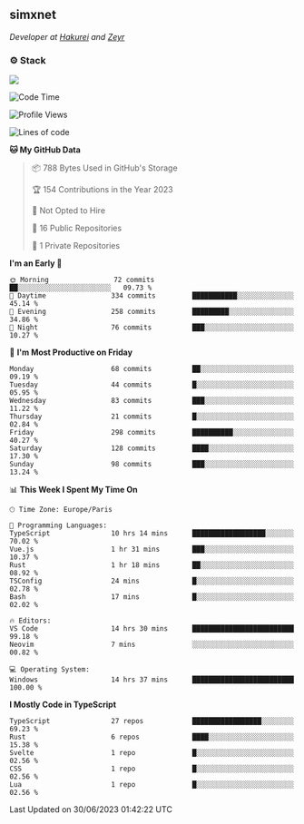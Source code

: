 <h2>simxnet</h2>
<p><em>Developer at <a href="https://github.com/hakureiapp">Hakurei</a> and <a href="https://github.com/zeyrbot">Zeyr</a></em></p>

### ⚙️ Stack
![](https://skillicons.dev/icons?i=git,docker,js,ts,cloudflare,css,deno,express,cpp,rust,arduino,graphql,html,nestjs,react,apollo,bash,lua,nextjs,nodejs,ps,powershell,neovim,postgres,tailwind,prisma)

<!--START_SECTION:waka-->
![Code Time](http://img.shields.io/badge/Code%20Time-94%20hrs%2018%20mins-blue)

![Profile Views](http://img.shields.io/badge/Profile%20Views-10-blue)

![Lines of code](https://img.shields.io/badge/From%20Hello%20World%20I%27ve%20Written-100.6%20thousand%20lines%20of%20code-blue)

**🐱 My GitHub Data** 

> 📦 788 Bytes Used in GitHub's Storage 
 > 
> 🏆 154 Contributions in the Year 2023
 > 
> 🚫 Not Opted to Hire
 > 
> 📜 16 Public Repositories 
 > 
> 🔑 1 Private Repositories 
 > 
**I'm an Early 🐤** 

```text
🌞 Morning                72 commits          ██░░░░░░░░░░░░░░░░░░░░░░░   09.73 % 
🌆 Daytime                334 commits         ███████████░░░░░░░░░░░░░░   45.14 % 
🌃 Evening                258 commits         █████████░░░░░░░░░░░░░░░░   34.86 % 
🌙 Night                  76 commits          ███░░░░░░░░░░░░░░░░░░░░░░   10.27 % 
```
📅 **I'm Most Productive on Friday** 

```text
Monday                   68 commits          ██░░░░░░░░░░░░░░░░░░░░░░░   09.19 % 
Tuesday                  44 commits          █░░░░░░░░░░░░░░░░░░░░░░░░   05.95 % 
Wednesday                83 commits          ███░░░░░░░░░░░░░░░░░░░░░░   11.22 % 
Thursday                 21 commits          █░░░░░░░░░░░░░░░░░░░░░░░░   02.84 % 
Friday                   298 commits         ██████████░░░░░░░░░░░░░░░   40.27 % 
Saturday                 128 commits         ████░░░░░░░░░░░░░░░░░░░░░   17.30 % 
Sunday                   98 commits          ███░░░░░░░░░░░░░░░░░░░░░░   13.24 % 
```


📊 **This Week I Spent My Time On** 

```text
🕑︎ Time Zone: Europe/Paris

💬 Programming Languages: 
TypeScript               10 hrs 14 mins      ██████████████████░░░░░░░   70.02 % 
Vue.js                   1 hr 31 mins        ███░░░░░░░░░░░░░░░░░░░░░░   10.37 % 
Rust                     1 hr 18 mins        ██░░░░░░░░░░░░░░░░░░░░░░░   08.92 % 
TSConfig                 24 mins             █░░░░░░░░░░░░░░░░░░░░░░░░   02.78 % 
Bash                     17 mins             █░░░░░░░░░░░░░░░░░░░░░░░░   02.02 % 

🔥 Editors: 
VS Code                  14 hrs 30 mins      █████████████████████████   99.18 % 
Neovim                   7 mins              ░░░░░░░░░░░░░░░░░░░░░░░░░   00.82 % 

💻 Operating System: 
Windows                  14 hrs 37 mins      █████████████████████████   100.00 % 
```

**I Mostly Code in TypeScript** 

```text
TypeScript               27 repos            █████████████████░░░░░░░░   69.23 % 
Rust                     6 repos             ████░░░░░░░░░░░░░░░░░░░░░   15.38 % 
Svelte                   1 repo              █░░░░░░░░░░░░░░░░░░░░░░░░   02.56 % 
CSS                      1 repo              █░░░░░░░░░░░░░░░░░░░░░░░░   02.56 % 
Lua                      1 repo              █░░░░░░░░░░░░░░░░░░░░░░░░   02.56 % 
```




 Last Updated on 30/06/2023 01:42:22 UTC
<!--END_SECTION:waka-->


<!--
<p align="center">
     <a href="https://discord.gg/HhybNhchcC"><img src="https://invidget.switchblade.xyz/sejc7TnX6N" align="center" ><a>
</p> 
-->
